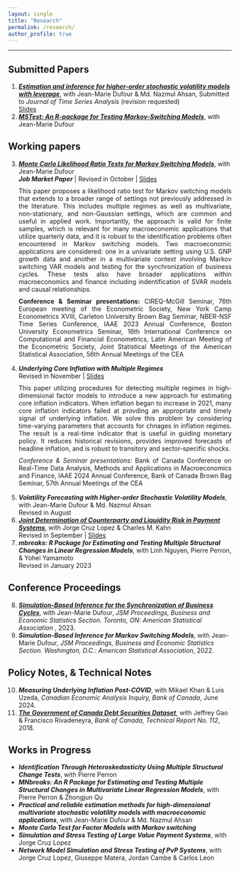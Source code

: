 ```yaml
---
layout: single
title: "Research"
permalink: /research/
author_profile: true
---
```

---
## Submitted Papers
<ol start=1>
  <li><a href="https://roga11.github.io/gabrielrodriguez.github.io/files/Ahsan_Dufour_RodriguezR_2024_SVP_Leverage.pdf" target="_blank"><em><b>Estimation and inference for higher-order stochastic volatility models with leverage</b></em></a>, with Jean-Marie Dufour & Md. Nazmul Ahsan, Submitted to <em>Journal of Time Series Analysis</em> (revision requested)
    <div> <a href="https://roga11.github.io/gabrielrodriguez.github.io/files/GRR_NASMES_2024_ Estimation_and_inference_for_higher_order_stochastic_volatility_models_with_leverage.pdf" target="_blank">Slides</a> 
    </div>
  </li>

   <li>
    <a href="https://roga11.github.io/gabrielrodriguez.github.io/files/RodriguezRondon_Dufour_2024_MSTest_Rpackage.pdf" target="_blank"><em><b>MSTest: An R-package for Testing Markov-Switching Models</b></em></a>, with Jean-Marie Dufour
    <div> 
    </div>
  </li>
</ol>


## Working papers
<ol start=3>
  <li style="margin-bottom: 15px;">
    <a href="https://roga11.github.io/gabrielrodriguez.github.io/files/RodriguezRondon_Dufour_2024_MonteCarlo_LikelihoodRatioTest_MarkovSwitchingModels_20241015.pdf" target="_blank"><em><b>Monte Carlo Likelihood Ratio Tests for Markov Switching Models</b></em></a>, with Jean-Marie Dufour 
    <div style="margin-bottom: 10px;"> <em><b>Job Market Paper</b></em> | Revised in October | <a href="https://roga11.github.io/gabrielrodriguez.github.io/files/GRodriguezRondon_CIREQLunchSeminar_20241008.pdf" target="_blank">Slides</a> 
    </div>
    <div style="text-align: justify; margin-bottom: 10px;"> 
      This paper proposes a likelihood ratio test for Markov switching models that extends to a broader range of settings not previously addressed in the literature. This includes multiple regimes as well as multivariate, non-stationary, and non-Gaussian settings, which are common and useful in applied work. Importantly, the approach is valid for finite samples, which is relevant for many macroeconomic applications that utilize quarterly data, and it is robust to the identification problems often encountered in Markov switching models. Two macroeconomic applications are considered: one in a univariate setting using U.S. GNP growth data and another in a multivariate context involving Markov switching VAR models and testing for the synchronization of business cycles. These tests also have broader applications within macroeconomics and finance including indentification of SVAR models and causal relationships. 
    </div>
    <div style="text-align: justify; margin-bottom: 10px;"> 
      <b>Conference & Seminar presentations:</b> CIREQ-McGill Seminar, 76th European meeting of the Econometric Society, New York Camp Econometrics XVIII, Carleton University Brown Bag Seminar, NBER-NSF Time Series Conference, IAAE 2023 Annual Conference, Boston University Econometrics Seminar, 16th International Conference on Computational and Financial Econometrics, Latin American Meeting of the Econometric Society, Joint Statistical Meetings of the American Statistical Association, 56th Annual Meetings of the CEA
    </div>
  </li>
  <li style="margin-bottom: 15px;">
    <em><b>Underlying Core Inflation with Multiple Regimes</b></em>
    <div style="margin-bottom: 10px;"> Revised in November | <a href="https://roga11.github.io/gabrielrodriguez.github.io/files/GRR_IAAE2024_underlying_core_inf.pdf" target="_blank">Slides</a> 
    </div>
    <div style="text-align: justify; margin-bottom: 10px;"> 
      This paper utilizing procedures for detecting multiple regimes in high-dimensional factor models to introduce a new approach for estimating core inflation indicators. When inflation began to increase in 2021, many core inflation indicators failed at provding an appropriate and timely signal of underlying inflation. We solve this problem by considering time-varying parameters that accounts for chnages in inflation regimes. The result is a real-time indicator that is useful in guiding monetary policy. It reduces historical revisions, provides improved forecasts of headline inflation, and is robust to transitory and sector-specific shocks. 
    </div>
    <div style="text-align: justify; margin-bottom: 10px;"> 
      <i>Conference & Seminar presentations:</i> Bank of Canada Conference on Real-Time Data Analysis, Methods and Applications in Macroeconomics and Finance, IAAE 2024 Annual Conference, Bank of Canada Brown Bag Seminar, 57th Annual Meetings of the CEA
    </div>
  </li>
  
  <li>
    <em><b>Volatility Forecasting with Higher-order Stochastic Volatility Models</b></em>, with Jean-Marie Dufour & Md. Nazmul Ahsan
    <div>       
      Revised in August 
    </div>
  </li>
  
  <li>
    <a href="https://roga11.github.io/gabrielrodriguez.github.io/files/20240917_CKR_2024_Counterparty_and_Liquidity_Risk.pdf" target="_blank"> <em><b>Joint Determination of Counterparty and Liquidity Risk in Payment Systems</b></em></a>, with Jorge Cruz Lopez & Charles M. Kahn
    <div> Revised in September | <a href="https://roga11.github.io/gabrielrodriguez.github.io/files/20230921_GRodriguezRondon_Counterparty_and_Liquidity_Risk_in_Payments_CEMLAIIPaymentFMI.pdf" target="_blank">Slides</a> 
    </div>
  </li>
  
  <li>
    <em><b>mbreaks: R Package for Estimating and Testing Multiple Structural Changes in Linear Regression Models</b></em>, with Linh Nguyen, Pierre Perron, & Yohei Yamamoto
    <div> 
      Revised in January 2023  
    </div>
  </li>
</ol>



## Conference Proceedings
<ol start=8>
  <li><a href="https://roga11.github.io/gabrielrodriguez.github.io/files/RodriguezRondon_Dufour_2023_JSM_Proceedings.pdf" target="_blank"><em><b>Simulation-Based Inference for the Synchronization of Business Cycles</b></em></a>, with Jean-Marie Dufour, <em>JSM Proceedings, Business and Economic Statistics Section. Toronto, ON: American Statistical Association </em>, 2023.
  </li>
  <li>
    <em><b>Simulation-Based Inference for Markov Switching Models</b></em>, with Jean-Marie Dufour, <em>JSM Proceedings, Business and Economic Statistics Section. Washington, D.C.: American Statistical Association</em>, 2022.
    <div> 
    </div>
  </li>
</ol>

## Policy Notes, & Technical Notes
<ol start=10>
  <li>
    <em><b>Measuring Underlying Inflation Post-COVID</b></em>, with Mikael Khan & Luis Uzeda, <em>Canadian Economic Analysis Inquiry, Bank of Canada</em>, June 2024.
    <div> 
    </div>
  </li>  
  <li><a href="https://www.bankofcanada.ca/wp-content/uploads/2018/02/tr112.pdf" target="_blank"><em><b>The Government of Canada Debt Securities Dataset</b></em></a>, with Jeffrey Gao & Francisco Rivadeneyra, <em>Bank of Canada, Technical Report No. 112</em>, 2018.
  </li>
</ol>

## Works in Progress

<ul>
    <li>
      <em><b>Identification Through Heteroskedasticity Using Multiple Structural Change Tests</b></em>, with Pierre Perron
    </li>
    <li>
      <em><b>MNbreaks: An R Package for Estimating and Testing Multiple Structural Changes in Multivariate Linear Regression Models</b></em>, with Pierre Perron & Zhongjun Qu
    </li>
    <li> 
      <em><b>Practical and reliable estimation methods for high-dimensional multivariate stochastic volatility models with macroeconomic applications</b></em>, with Jean-Marie Dufour & Md. Nazmul Ahsan 
    </li>
    <li>
      <em><b>Monte Carlo Test for Factor Models with Markov switching</b></em>
    </li>
    <li>
      <em><b>Simulation and Stress Testing of Large Value Payment Systems</b></em>, with Jorge Cruz Lopez
    </li>
    <li>
      <em><b>Network Model Simulation and Stress Testing of PvP Systems</b></em>, with Jorge Cruz Lopez, Giuseppe Matera, Jordan Cambe & Carlos Leon
    </li>
</ul>




<!-- {% if author.googlescholar %}
  You can also find my articles on <u><a href="{{author.googlescholar}}">my Google Scholar profile</a>.</u>
{% endif %}

{% include base_path %}

{% for post in site.publications reversed %}
  {% include archive-single.html %}
{% endfor %}
 -->
